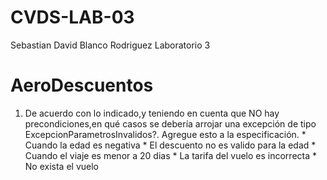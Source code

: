 # CVDS-LAB-03
Sebastian David Blanco Rodriguez
Laboratorio 3

# AeroDescuentos

  1. De acuerdo con lo indicado,y teniendo en cuenta que NO hay precondiciones,en qué casos se debería arrojar una excepción de tipo ExcepcionParametrosInvalidos?. Agregue esto a la especificación.
    * Cuando la edad es negativa
    * El descuento no es valido para la edad
    * Cuando el viaje es menor a 20 dias
    * La tarifa del vuelo es incorrecta
    * No exista el vuelo
